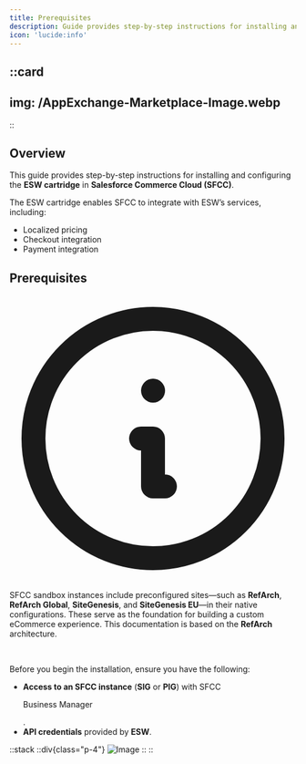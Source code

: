 ```yaml
---
title: Prerequisites
description: Guide provides step-by-step instructions for installing and configuring the ESW cartridge
icon: 'lucide:info'
---
```


::card
---
img: /AppExchange-Marketplace-Image.webp
---
::

## Overview

This guide provides step-by-step instructions for installing and configuring the **ESW cartridge** in **Salesforce Commerce Cloud (SFCC)**.

The ESW cartridge enables SFCC to integrate with ESW’s services, including:

- Localized pricing  
- Checkout integration  
- Payment integration  

## Prerequisites

<div class="flex items-start gap-3 rounded-lg border-l-4 border-primary bg-primary/10 dark:border-primary dark:bg-primary/20 p-4 text-sm text-primary dark:text-primary-foreground shadow-md">
  <svg xmlns="http://www.w3.org/2000/svg" class="mt-0.5 h-5 w-5 shrink-0 text-primary dark:text-primary-foreground" fill="none" viewBox="0 0 24 24" stroke="currentColor">
    <path stroke-linecap="round" stroke-linejoin="round" stroke-width="2" d="M13 16h-1v-4h-1m1-4h.01M12 2a10 10 0 100 20 10 10 0 000-20z" />
  </svg>
  <p class="text-sm">
    SFCC sandbox instances include preconfigured sites—such as <strong>RefArch</strong>, <strong>RefArch Global</strong>, <strong>SiteGenesis</strong>, and <strong>SiteGenesis EU</strong>—in their native configurations. These serve as the foundation for building a custom eCommerce experience. This documentation is based on the <strong>RefArch</strong> architecture.
  </p>
</div>

<br>

Before you begin the installation, ensure you have the following:

- **Access to an SFCC instance** (**SIG** or **PIG**) with SFCC <p class="underline decoration-dotted">Business Manager</p>.  
- **API credentials** provided by **ESW**.  


::stack
  ::div{class="p-4"}
  ![Image](/Screenshot-2025-08-26-105807.png)
  ::
::

